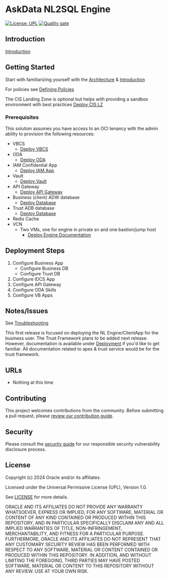 # AskData NL2SQL Engine

[![License: UPL](https://img.shields.io/badge/license-UPL-green)](https://img.shields.io/badge/license-UPL-green) [![Quality gate](https://sonarcloud.io/api/project_badges/quality_gate?project=oracle-devrel_test)](https://sonarcloud.io/dashboard?id=oracle-devrel_test)

## Introduction

[Introduction](deployment-docs/docs/deployment/introduction.md)

## Getting Started
Start with familiarizing yourself with the [Architecture](deployment-docs/docs/deployment/architecture.md) & [Introduction](deployment-docs/docs/deployment/introduction.md)

For policies see [Defining Policies](deployment-docs/docs/deployment/generic.md)

The CIS Landing Zone is optional but helps with providing a sandbox environment with best practices
[Deploy CIS LZ](deployment-docs/docs/deployment/landing_zone.md)

### Prerequisites
This solution assumes you have access to an OCI tenancy with the admin ability to provision the following resources: 
- VBCS 
    - [Deploy VBCS](deployment-docs/docs/deployment/VBCS.md)
- ODA
    - [Deploy ODA](deployment-docs/docs/deployment/oda.md)
- IAM Confidential App 
    - [Deploy IAM App](deployment-docs/docs/deployment/business_idcs.md)
- Vault
    - [Deploy Vault](deployment-docs/docs/deployment/vault.md)
- API Gateway
    - [Deploy API Gateway](deployment-docs/docs/deployment/business_api_gateway.md)
- Business (client) ADW database
    - [Deploy Database](deployment-docs/docs/deployment/database.md)
- Trust ADB database
    - [Deploy Database](deployment-docs/docs/deployment/database.md)
- Redis Cache 
- VCN 
    - Two VMs, one for engine in private sn and one bastion/jump host 
        - [Deploy Engine Documentation](deployment-docs/docs/deployment/nl2sql_engine.md)

## Deployment Steps

1. Configure Business App
    - Configure Business DB
    - Configure Trust DB
2. Configure IDCS App
3. Configure API Gateway
4. Configure ODA Skills
5. Configure VB Apps 

## Notes/Issues

See [Troubleshooting](deployment-docs/docs/deployment/architecture.md)

This first release is focused on deploying the NL Engine/ClientApp for the business user. The Trust Framework plans to be added next release. However, documentation is available under [Deployment](deployment-docs/docs/deployment/)
if you'd like to get familiar. All documentation related to apex & trust service would be for the trust framework. 

## URLs
* Nothing at this time

## Contributing
<!-- If your project has specific contribution requirements, update the
    CONTRIBUTING.md file to ensure those requirements are clearly explained. -->

This project welcomes contributions from the community. Before submitting a pull
request, please [review our contribution guide](./CONTRIBUTING.md).

## Security

Please consult the [security guide](./SECURITY.md) for our responsible security
vulnerability disclosure process.

## License
Copyright (c) 2024 Oracle and/or its affiliates.

Licensed under the Universal Permissive License (UPL), Version 1.0.

See [LICENSE](LICENSE.txt) for more details.

ORACLE AND ITS AFFILIATES DO NOT PROVIDE ANY WARRANTY WHATSOEVER, EXPRESS OR IMPLIED, FOR ANY SOFTWARE, MATERIAL OR CONTENT OF ANY KIND CONTAINED OR PRODUCED WITHIN THIS REPOSITORY, AND IN PARTICULAR SPECIFICALLY DISCLAIM ANY AND ALL IMPLIED WARRANTIES OF TITLE, NON-INFRINGEMENT, MERCHANTABILITY, AND FITNESS FOR A PARTICULAR PURPOSE.  FURTHERMORE, ORACLE AND ITS AFFILIATES DO NOT REPRESENT THAT ANY CUSTOMARY SECURITY REVIEW HAS BEEN PERFORMED WITH RESPECT TO ANY SOFTWARE, MATERIAL OR CONTENT CONTAINED OR PRODUCED WITHIN THIS REPOSITORY. IN ADDITION, AND WITHOUT LIMITING THE FOREGOING, THIRD PARTIES MAY HAVE POSTED SOFTWARE, MATERIAL OR CONTENT TO THIS REPOSITORY WITHOUT ANY REVIEW. USE AT YOUR OWN RISK. 
